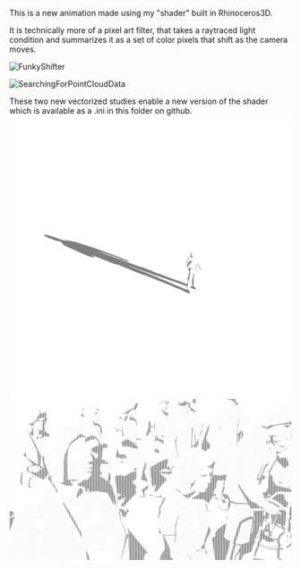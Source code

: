 

This is a new animation made using my "shader" built in Rhinoceros3D.

It is technically more of a pixel art filter, that takes a raytraced light condition and summarizes it as a set of color pixels that shift as the camera moves.

![FunkyShifter](https://user-images.githubusercontent.com/31259842/212405248-714cbd1d-d8b9-493b-b0c3-ce2de5d358cd.gif)



![SearchingForPointCloudData](https://user-images.githubusercontent.com/31259842/214622935-40a2cd16-6081-4b05-a93b-f86cfdaf75eb.png)

These two new vectorized studies enable a new version of the shader which is available as a .ini in this folder on github.
![My Image](images/shader/long_test1.jpg)
![My Image](images/shader/long_test2.jpg)

